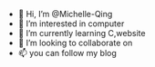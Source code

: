 - 👋 Hi, I’m @Michelle-Qing
- 👀 I’m interested in computer
- 🌱 I’m currently learning C,website
- 💞️ I’m looking to collaborate on 
- 📫 you can follow my blog 

<!---
Michelle-Qing/Michelle-Qing is a ✨ special ✨ repository because its `README.md` (this file) appears on your GitHub profile.
You can click the Preview link to take a look at your changes.
--->
